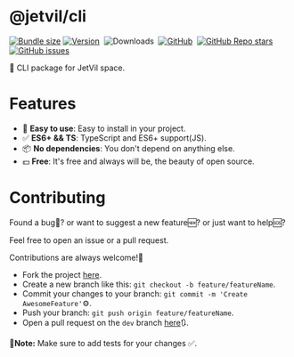 # @jetvil/cli

[![Bundle size](https://img.shields.io/bundlephobia/min/@jetvil/cli/latest?label=Bundle%20Size&style=for-the-badge)](https://bundlephobia.com/package/@jetvil/cli@latest)
[![Version](https://img.shields.io/npm/v/@jetvil/cli?style=for-the-badge&color=cb3837&logo=npm)](https://www.npmjs.com/package/@jetvil/cli)&nbsp;
![Downloads](https://img.shields.io/npm/dt/@jetvil/cli?style=for-the-badge)&nbsp;
[![GitHub](https://img.shields.io/github/license/jetvil/cli?style=for-the-badge)](https://github.com/jetvil/cli/blob/main/LICENSE)&nbsp;
[![GitHub Repo stars](https://img.shields.io/github/stars/jetvil/cli?color=E9E9E9&logo=Github&style=for-the-badge)](https://www.github.com/jetvil/cli)&nbsp;
[![GitHub issues](https://img.shields.io/github/issues-raw/jetvil/cli?label=issues&style=for-the-badge)](https://github.com/jetvil/cli/issues)&nbsp;

🚀 CLI package for JetVil space.

# Features

- 🚀 **Easy to use**: Easy to install in your project.
- ✅ **ES6+ && TS**: TypeScript and ES6+ support(JS).
- 📦 **No dependencies**: You don't depend on anything else.
- 💵 **Free**: It's free and always will be, the beauty of open source.

# Contributing

Found a bug🦟? or want to suggest a new feature🆕? or just want to help🆘?

Feel free to open an issue or a pull request.

Contributions are always welcome!🎉

- Fork the project [here](https://github.com/jetvil/cli/fork).
- Create a new branch like this: `git checkout -b feature/featureName`.
- Commit your changes to your branch: `git commit -m 'Create AwesomeFeature'`⚙️.
- Push your branch: `git push origin feature/featureName`.
- Open a pull request on the `dev` branch [here](https://github.com/jetvil/cli/pulls)🔃.

📒**Note:** Make sure to add tests for your changes ✅.
